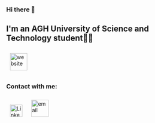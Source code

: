 ### Hi there 👋

## I'm an AGH University of Science and Technology student👨‍🎓

[<img style='margin:10px;' alt='website' width='46px' src='http://student.agh.edu.pl/~konickik/resources/websiteIcon.png' />][website]

### Contact with me:
[<img style='margin:10px;' alt='Linkedin' width='33px' src='"http://student.agh.edu.pl/~konickik/resources/linkedin.png' />][Linkedin]
[<img style='margin:10px;' alt='email' width='46px' src='http://student.agh.edu.pl/~konickik/resources/mail.png' />][email]


<!--
**K0nicki/K0nicki** is a ✨ _special_ ✨ repository because its `README.md` (this file) appears on your GitHub profile.

Here are some ideas to get you started:

- 🔭 I’m currently working on ...
- 🌱 I’m currently learning ...
- 👯 I’m looking to collaborate on ...
- 🤔 I’m looking for help with ...
- 💬 Ask me about ...
- 📫 How to reach me: ...
- 😄 Pronouns: ...
- ⚡ Fun fact: ...
-->

[Linkedin]: https://linkedin.com/in/konickik
[email]: mailto:konicki.konrad@onet.pl
[website]: http://student.agh.edu.pl/~konickik/
